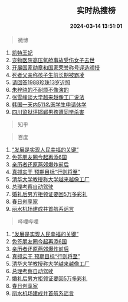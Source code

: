 <div align="center"><h2>实时热搜榜</h2><h4>2024-03-14 13:51:01</h4></div>

> 微博  

1. [凯特王妃](https://s.weibo.com/weibo?q=%E5%87%AF%E7%89%B9%E7%8E%8B%E5%A6%83&t=31&band_rank=1&Refer=top)<br />
2. [宠物医院高压氧舱事故受伤女子去世](https://s.weibo.com/weibo?q=%23%E5%AE%A0%E7%89%A9%E5%8C%BB%E9%99%A2%E9%AB%98%E5%8E%8B%E6%B0%A7%E8%88%B1%E4%BA%8B%E6%95%85%E5%8F%97%E4%BC%A4%E5%A5%B3%E5%AD%90%E5%8E%BB%E4%B8%96%23&t=31&band_rank=2&Refer=top)<br />
3. [开展国家勋章和国家荣誉称号评选颁授](https://s.weibo.com/weibo?q=%23%E5%BC%80%E5%B1%95%E5%9B%BD%E5%AE%B6%E5%8B%8B%E7%AB%A0%E5%92%8C%E5%9B%BD%E5%AE%B6%E8%8D%A3%E8%AA%89%E7%A7%B0%E5%8F%B7%E8%AF%84%E9%80%89%E9%A2%81%E6%8E%88%23&t=31&band_rank=3&Refer=top)<br />
4. [死者父亲称孩子生前长期被霸凌](https://s.weibo.com/weibo?q=%23%E6%AD%BB%E8%80%85%E7%88%B6%E4%BA%B2%E7%A7%B0%E5%AD%A9%E5%AD%90%E7%94%9F%E5%89%8D%E9%95%BF%E6%9C%9F%E8%A2%AB%E9%9C%B8%E5%87%8C%23&t=31&band_rank=4&Refer=top)<br />
5. [请回答1988珍珠13岁近照](https://s.weibo.com/weibo?q=%23%E8%AF%B7%E5%9B%9E%E7%AD%941988%E7%8F%8D%E7%8F%A013%E5%B2%81%E8%BF%91%E7%85%A7%23&t=31&band_rank=5&Refer=top)<br />
6. [朱梓骁的不耐烦不像演的](https://s.weibo.com/weibo?q=%23%E6%9C%B1%E6%A2%93%E9%AA%81%E7%9A%84%E4%B8%8D%E8%80%90%E7%83%A6%E4%B8%8D%E5%83%8F%E6%BC%94%E7%9A%84%23&t=31&band_rank=6&Refer=top)<br />
7. [张雪峰谈大学越来越像工厂说法](https://s.weibo.com/weibo?q=%23%E5%BC%A0%E9%9B%AA%E5%B3%B0%E8%B0%88%E5%A4%A7%E5%AD%A6%E8%B6%8A%E6%9D%A5%E8%B6%8A%E5%83%8F%E5%B7%A5%E5%8E%82%E8%AF%B4%E6%B3%95%23&t=31&band_rank=7&Refer=top)<br />
8. [韩国一天内511名医学生申请休学](https://s.weibo.com/weibo?q=%23%E9%9F%A9%E5%9B%BD%E4%B8%80%E5%A4%A9%E5%86%85511%E5%90%8D%E5%8C%BB%E5%AD%A6%E7%94%9F%E7%94%B3%E8%AF%B7%E4%BC%91%E5%AD%A6%23&t=31&band_rank=8&Refer=top)<br />
9. [四川监狱评邯郸男孩遭同学杀害](https://s.weibo.com/weibo?q=%23%E5%9B%9B%E5%B7%9D%E7%9B%91%E7%8B%B1%E8%AF%84%E9%82%AF%E9%83%B8%E7%94%B7%E5%AD%A9%E9%81%AD%E5%90%8C%E5%AD%A6%E6%9D%80%E5%AE%B3%23&t=31&band_rank=9&Refer=top)<br />

> 知乎  


> 百度  

1. [“发展是实现人民幸福的关键”](https://www.baidu.com/s?wd=%E2%80%9C%E5%8F%91%E5%B1%95%E6%98%AF%E5%AE%9E%E7%8E%B0%E4%BA%BA%E6%B0%91%E5%B9%B8%E7%A6%8F%E7%9A%84%E5%85%B3%E9%94%AE%E2%80%9D&sa=fyb_news&rsv_dl=fyb_news)<br />
2. [免签朋友圈今起再添6国](https://www.baidu.com/s?wd=%E5%85%8D%E7%AD%BE%E6%9C%8B%E5%8F%8B%E5%9C%88%E4%BB%8A%E8%B5%B7%E5%86%8D%E6%B7%BB6%E5%9B%BD&sa=fyb_news&rsv_dl=fyb_news)<br />
3. [亲历者还原燕郊爆炸前后](https://www.baidu.com/s?wd=%E4%BA%B2%E5%8E%86%E8%80%85%E8%BF%98%E5%8E%9F%E7%87%95%E9%83%8A%E7%88%86%E7%82%B8%E5%89%8D%E5%90%8E&sa=fyb_news&rsv_dl=fyb_news)<br />
4. [真抓实干 预期目标“行则将至”](https://www.baidu.com/s?wd=%E7%9C%9F%E6%8A%93%E5%AE%9E%E5%B9%B2+%E9%A2%84%E6%9C%9F%E7%9B%AE%E6%A0%87%E2%80%9C%E8%A1%8C%E5%88%99%E5%B0%86%E8%87%B3%E2%80%9D&sa=fyb_news&rsv_dl=fyb_news)<br />
5. [清华大学教授称大学越来越像工厂](https://www.baidu.com/s?wd=%E6%B8%85%E5%8D%8E%E5%A4%A7%E5%AD%A6%E6%95%99%E6%8E%88%E7%A7%B0%E5%A4%A7%E5%AD%A6%E8%B6%8A%E6%9D%A5%E8%B6%8A%E5%83%8F%E5%B7%A5%E5%8E%82&sa=fyb_news&rsv_dl=fyb_news)<br />
6. [总理考察自动驾驶](https://www.baidu.com/s?wd=%E6%80%BB%E7%90%86%E8%80%83%E5%AF%9F%E8%87%AA%E5%8A%A8%E9%A9%BE%E9%A9%B6&sa=fyb_news&rsv_dl=fyb_news)<br />
7. [婚礼后男方拒领证要回5万多彩礼](https://www.baidu.com/s?wd=%E5%A9%9A%E7%A4%BC%E5%90%8E%E7%94%B7%E6%96%B9%E6%8B%92%E9%A2%86%E8%AF%81%E8%A6%81%E5%9B%9E5%E4%B8%87%E5%A4%9A%E5%BD%A9%E7%A4%BC&sa=fyb_news&rsv_dl=fyb_news)<br />
8. [春日创享家](https://www.baidu.com/s?wd=%E6%98%A5%E6%97%A5%E5%88%9B%E4%BA%AB%E5%AE%B6&sa=fyb_news&rsv_dl=fyb_news)<br />
9. [丽水机场建成并首航系谣言](https://www.baidu.com/s?wd=%E4%B8%BD%E6%B0%B4%E6%9C%BA%E5%9C%BA%E5%BB%BA%E6%88%90%E5%B9%B6%E9%A6%96%E8%88%AA%E7%B3%BB%E8%B0%A3%E8%A8%80&sa=fyb_news&rsv_dl=fyb_news)<br />

> 哔哩哔哩  

1. [“发展是实现人民幸福的关键”](https://www.baidu.com/s?wd=%E2%80%9C%E5%8F%91%E5%B1%95%E6%98%AF%E5%AE%9E%E7%8E%B0%E4%BA%BA%E6%B0%91%E5%B9%B8%E7%A6%8F%E7%9A%84%E5%85%B3%E9%94%AE%E2%80%9D&sa=fyb_news&rsv_dl=fyb_news)<br />
2. [免签朋友圈今起再添6国](https://www.baidu.com/s?wd=%E5%85%8D%E7%AD%BE%E6%9C%8B%E5%8F%8B%E5%9C%88%E4%BB%8A%E8%B5%B7%E5%86%8D%E6%B7%BB6%E5%9B%BD&sa=fyb_news&rsv_dl=fyb_news)<br />
3. [亲历者还原燕郊爆炸前后](https://www.baidu.com/s?wd=%E4%BA%B2%E5%8E%86%E8%80%85%E8%BF%98%E5%8E%9F%E7%87%95%E9%83%8A%E7%88%86%E7%82%B8%E5%89%8D%E5%90%8E&sa=fyb_news&rsv_dl=fyb_news)<br />
4. [真抓实干 预期目标“行则将至”](https://www.baidu.com/s?wd=%E7%9C%9F%E6%8A%93%E5%AE%9E%E5%B9%B2+%E9%A2%84%E6%9C%9F%E7%9B%AE%E6%A0%87%E2%80%9C%E8%A1%8C%E5%88%99%E5%B0%86%E8%87%B3%E2%80%9D&sa=fyb_news&rsv_dl=fyb_news)<br />
5. [清华大学教授称大学越来越像工厂](https://www.baidu.com/s?wd=%E6%B8%85%E5%8D%8E%E5%A4%A7%E5%AD%A6%E6%95%99%E6%8E%88%E7%A7%B0%E5%A4%A7%E5%AD%A6%E8%B6%8A%E6%9D%A5%E8%B6%8A%E5%83%8F%E5%B7%A5%E5%8E%82&sa=fyb_news&rsv_dl=fyb_news)<br />
6. [总理考察自动驾驶](https://www.baidu.com/s?wd=%E6%80%BB%E7%90%86%E8%80%83%E5%AF%9F%E8%87%AA%E5%8A%A8%E9%A9%BE%E9%A9%B6&sa=fyb_news&rsv_dl=fyb_news)<br />
7. [婚礼后男方拒领证要回5万多彩礼](https://www.baidu.com/s?wd=%E5%A9%9A%E7%A4%BC%E5%90%8E%E7%94%B7%E6%96%B9%E6%8B%92%E9%A2%86%E8%AF%81%E8%A6%81%E5%9B%9E5%E4%B8%87%E5%A4%9A%E5%BD%A9%E7%A4%BC&sa=fyb_news&rsv_dl=fyb_news)<br />
8. [春日创享家](https://www.baidu.com/s?wd=%E6%98%A5%E6%97%A5%E5%88%9B%E4%BA%AB%E5%AE%B6&sa=fyb_news&rsv_dl=fyb_news)<br />
9. [丽水机场建成并首航系谣言](https://www.baidu.com/s?wd=%E4%B8%BD%E6%B0%B4%E6%9C%BA%E5%9C%BA%E5%BB%BA%E6%88%90%E5%B9%B6%E9%A6%96%E8%88%AA%E7%B3%BB%E8%B0%A3%E8%A8%80&sa=fyb_news&rsv_dl=fyb_news)<br />
